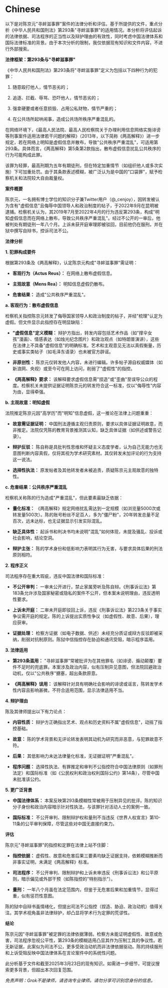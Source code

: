 Chinese
========

以下是对陈京元"寻衅滋事罪"案件的法律分析和评估，基于所提供的文件，重点分析《中华人民共和国刑法》第293条"寻衅滋事罪"的适用情况。本分析将评估起诉的法律依据、司法程序的正当性以及辩护理由的有效性，同时考虑中国法律体系和国际法律标准的背景。由于本次分析的限制，我仅依据现有知识和文件内容，不进行外部搜索。

**法律框架：第293条与"寻衅滋事罪"**

《中华人民共和国刑法》第293条将"寻衅滋事罪"定义为包括以下四种行为的犯罪：

1.  随意殴打他人，情节恶劣的；

2.  追逐、拦截、辱骂、恐吓他人，情节恶劣的；

3.  强拿硬要或者任意损毁、占用公私财物，情节严重的；

4.  在公共场所起哄闹事，造成公共场所秩序严重混乱的。

在网络环境下，《最高人民法院、最高人民检察院关于办理利用信息网络实施诽谤等刑事案件适用法律若干问题的解释》（2013年，以下简称《两高解释》）进一步规定，若在网络上明知是虚假信息并散布，导致"公共秩序严重混乱"，可适用第293条。具体而言，《两高解释》第5条第2款指出，散布虚假信息扰乱公共秩序的行为可能构成此罪。

该罪为轻罪，最高刑期为五年有期徒刑，但在特定加重情节（如组织他人或多次实施）下可加重处罚。由于其条款表述模糊，被广泛认为是中国的"口袋罪"，赋予检察机关和法院较大自由裁量权。

**案件概要**

陈京元，一名拥有博士学位的知识分子兼Twitter用户（@_cenjoy），因转发被认为含有"虚假信息"且侮辱中国领导人和政治制度的帖子，于2022年9月在昆明被逮捕。检察机关认为，其2019年7月至2022年4月的行为违反第293条，构成"明知虚假信息而在网络上散布，导致公共秩序严重混乱"。经过不公开的一审后，他被判处有期徒刑一年八个月。上诉未获开庭审理即被驳回，目前他仍在服刑，并在狱中撰写自辩书，控诉司法不公。

**法律分析**

**1. 犯罪构成要件**

根据第293条及《两高解释》，认定陈京元构成"寻衅滋事罪"需证明：

- **客观行为（Actus Reus）：** 在网络上散布虚假信息。

- **主观故意（Mens Rea）：** 明知信息虚假仍散布。

- **危害结果：** 造成"公共秩序严重混乱"。

**a. 客观行为：散布虚假信息**

检察机关指控陈京元转发了侮辱国家领导人和政治制度的帖子，并经"梳理"认定为虚假。但文件显示此指控存在明显缺陷：

- **"虚假信息"定义模糊：** 辩护方指出，转发内容包括艺术作品（如"撑伞女孩"漫画）、情感表达（如烛光纪念图片）和政治观点（如特朗普演讲），这些在法律上不具备"虚假信息"的明确标准。艺术和主观意见无法以真假衡量，历史或事实类帖子（如毛泽东语录）也未被官方辟谣。

- **非原创性：** 陈京元仅转发他人内容，未进行编辑。许多帖子源自权威媒体（如新浪网、央视）或至今可在网上访问，削弱了"虚假性"的指控。

- **《两高解释》要求：** 该解释要求虚假信息需"捏造"或"歪曲"至误导公众的程度。检察机关未提供证据证明陈京元的转发符合这一标准，仅以"侮辱性"内容为由，显得牵强。

**b. 主观故意：明知虚假**

法院推定陈京元因"高学历"而"明知"信息虚假，这一推论在法律上问题重重：

- **故意需证据证明：** 中国刑法遵循主观归责原则，要求以具体证据证明故意，而非推定。法院仅凭陈的教育背景推测其认知，缺乏具体证据（如供述或警告记录）。

- **辩护反驳：** 陈自称是具批判性思维和怀疑主义态度学者，认为自己无能力也无意图判断内容真假，仅将其视为学术研究素材。其仅转发未加评论的行为支持这一说法。

- **选择性执法：** 原发帖者及其他转发者未被追责，质疑陈京元主观故意的独特性。

**c. 危害结果：公共秩序严重混乱**

检察机关称陈的行为造成"严重混乱"，但此要素最缺乏依据：

- **量化标准：** 《两高解释》规定网络扰乱需达到一定规模（如浏览量5000次或转发量500次）。陈的账号粉丝不足百人，多为"僵尸粉"，20年转发总量不足百次，远未达标，也无证据显示引发实际混乱。

- **缺乏具体性：** 起诉书和判决书均未说明"混乱"如何体现，未提及骚乱、投诉或社会影响，结论空洞。

- **辩护主张：** 陈的学术身份和低影响力表明其行为无害，与要求具体后果的刑法原则相符。

**2. 程序正义**

司法程序存在重大瑕疵，违反中国法律和国际标准：

- **不公开审判：** 一审未公开进行，禁止家属旁听及陈自辩。《刑事诉讼法》第183条允许涉及国家秘密或隐私的案件不公开，但本案未说明理由，违反透明性要求。

- **上诉未开庭：** 二审未开庭即驳回上诉，违反《刑事诉讼法》第223条关于事实争议需开庭的规定。陈的上诉提出实质性争议（如虚假性、故意、后果），理应获审。

- **证据处理：** 检察方证据（如电子数据、供述）未经充分质证或辩方反驳即被采纳，削弱对抗制原则。陈狱中信指控存在胁迫和通讯受阻，暗示程序滥用。

**3. 法律适用**

- **第293条滥用：** "寻衅滋事罪"常被批评为在其他罪名（如诽谤、煽动颠覆）要件不足时的兜底罪。本案涉及政治内容，似有压制异见意图，但法院回避政治动机，仅以"公共秩序"搪塞，超出条款原意。

- **《两高解释》误用：** 该解释针对具有明确社会影响的诽谤或谣言，陈转发学术性内容且影响甚微，不符合适用范围，显示法律适用不当。

**4. 辩护理由**

陈及其律师提出以下有力论点：

- **内容性质：** 辩护方正确指出艺术、观点和历史资料不属"虚假信息"，动摇了指控基础。

- **故意：** 陈的学术背景和无评论转发表明其动机为研究而非恶意，与犯罪故意不符。

- **后果：** 其低影响力未达法律量化标准，无证据证明"严重混乱"。

- **程序问题：** 选择性执法、有罪推定和审判不公指控符合中国法律原则（如罪刑法定）和国际标准（如《公民权利和政治权利国际公约》第14条），尽管中国未批准该公约。

**5. 更广泛背景**

- **中国法律体系：** 本案反映第293条模糊性常被用于压制异见的批评。陈的知识分子身份和政治内容暗示针对性执法，与该罪针对活动人士的案例一致。

- **国际标准：** 不公开审判、限制辩护权和量刑不当违反《世界人权宣言》第10-11条的公平审判保障，尽管这些对中国无直接约束力。

**评估**

陈京元"寻衅滋事罪"的指控和定罪在法律上站不住脚：

- **指控依据：** 虚假性、故意和危害后果三要素均缺乏证据支持，依赖模糊推断而非事实证明，未满足《两高解释》标准。

- **司法程序：** 不公开审判、限制辩护和上诉未审违反《刑事诉讼法》和公平原则，暗示偏见或外部干预（如陈指控的"特别指示"）。

- **量刑：** 一年八个月虽在法定范围内，但鉴于无危害后果和加重情节，显得过重，似有惩罚性意图。

陈的狱中自辩书虽情绪化，但提出司法不公指控（捏造、胁迫、政治动机）值得关注。其学术视角虽非法律辩护，却凸显将学术行为定罪的荒谬性。

**结论**

陈京元因"寻衅滋事罪"被定罪的法律依据薄弱。检察方未能证明虚假性、故意或危害，司法程序忽视公平性，第293条的模糊适用凸显其作为压制工具的争议性。若无新证据，此案似为司法不公，更多受政治动机而非法律依据驱动。陈的持续服刑和上诉受阻反映中国法律体系在言论案件中的系统性问题。

此分析基于文件和截至2025年3月23日的现有知识。如需进一步细节，可提议搜索更多背景，但超出本次回复范围。

*免责声明：Grok不是律师，请咨询专业律师。请勿分享可识别您身份的信息。*
